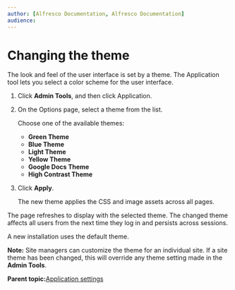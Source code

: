 ```yaml
---
author: [Alfresco Documentation, Alfresco Documentation]
audience: 
---
```


# Changing the theme

The look and feel of the user interface is set by a theme. The Application tool lets you select a color scheme for the user interface.

1.  Click **Admin Tools**, and then click Application.

2.  On the Options page, select a theme from the list.

    Choose one of the available themes:

    -   **Green Theme**
    -   **Blue Theme**
    -   **Light Theme**
    -   **Yellow Theme**
    -   **Google Docs Theme**
    -   **High Contrast Theme**
3.  Click **Apply**.

    The new theme applies the CSS and image assets across all pages.


The page refreshes to display with the selected theme. The changed theme affects all users from the next time they log in and persists across sessions.

A new installation uses the default theme.

**Note:** Site managers can customize the theme for an individual site. If a site theme has been changed, this will override any theme setting made in the **Admin Tools**.

**Parent topic:**[Application settings](../concepts/admintools-prefs.md)


